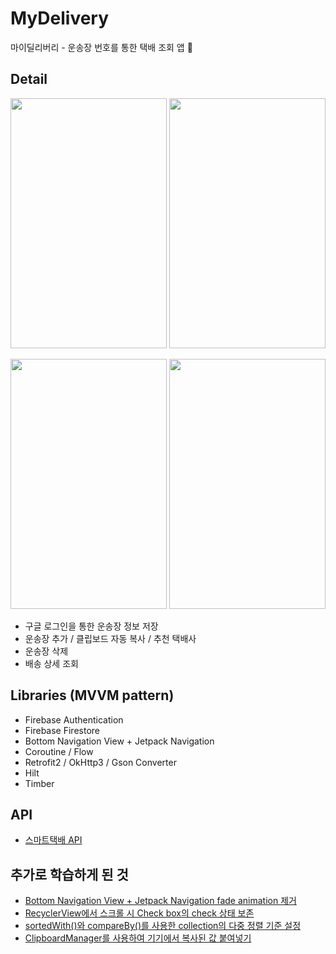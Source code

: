 # MyDelivery                   
마이딜리버리 - 운송장 번호를 통한 택배 조회 앱 🚛                  

## Detail                     

<img src="https://user-images.githubusercontent.com/71416677/145714931-b03d35d6-ce45-46a4-b26d-aa67e9d7b4b5.gif" width="250" height="400"/>    <img src="https://user-images.githubusercontent.com/71416677/145714943-383d6a26-c83d-40a5-934b-98ba9f90cd88.gif" width="250" height="400"/>   
                      
<img src="https://user-images.githubusercontent.com/71416677/145714971-60e8abb2-8fc6-437a-8bde-474d8bfde019.gif" width="250" height="400"/>        <img src="https://user-images.githubusercontent.com/71416677/145714992-0132563f-5df0-40da-86ac-a4356dbb3a91.gif" width="250" height="400"/>                  
                      
* 구글 로그인을 통한 운송장 정보 저장            
* 운송장 추가 / 클립보드 자동 복사 / 추천 택배사                      
* 운송장 삭제              
* 배송 상세 조회                          

## Libraries (MVVM pattern)                             
* Firebase Authentication             
* Firebase Firestore                
* Bottom Navigation View + Jetpack Navigation                 
* Coroutine / Flow                      
* Retrofit2 / OkHttp3 / Gson Converter                
* Hilt                      
* Timber                      

## API                
* [스마트택배 API](https://tracking.sweettracker.co.kr/)           

## 추가로 학습하게 된 것                           
* [Bottom Navigation View + Jetpack Navigation fade animation 제거](https://hungseong.tistory.com/35)                   
* [RecyclerView에서 스크롤 시 Check box의 check 상태 보존](https://hungseong.tistory.com/36)                     
* [sortedWith()와 compareBy()를 사용한 collection의 다중 정렬 기준 설정](https://hungseong.tistory.com/37)                    
* [ClipboardManager를 사용하여 기기에서 복사된 값 붙여넣기](https://hungseong.tistory.com/38)                                                            
